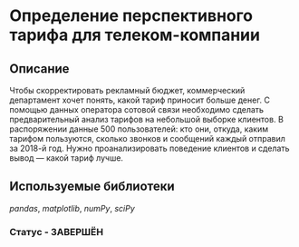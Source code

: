 # Определение перспективного тарифа для телеком-компании

## Описание 
Чтобы скорректировать рекламный бюджет, коммерческий департамент хочет понять, какой тариф приносит больше денег.
С помощью данных оператора сотовой связи необходимо сделать предварительный анализ тарифов на небольшой выборке клиентов. В распоряжении данные 500 пользователей: кто они, откуда, каким тарифом пользуются, сколько звонков и сообщений каждый отправил за 2018-й год. Нужно проанализировать поведение клиентов и сделать вывод — какой тариф лучше.


## Используемые библиотеки
*pandas*, *matplotlib*, *numPy*, *sciPy*

### Статус - ЗАВЕРШЁН
